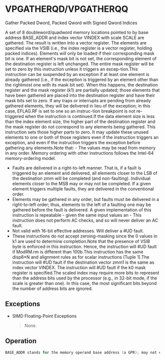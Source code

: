 # VPGATHERQD/VPGATHERQQ

Gather Packed Dword, Packed Qword with Signed Qword Indices

A set of 8 doubleword/quadword memory locations pointed to by base address BASE_ADDR and index vector VINDEX with scale SCALE are gathered.
The result is written into a vector register.
The elements are specified via the VSIB (i.e., the index register is a vector register, holding packed indices).
Elements will only be loaded if their corresponding mask bit is one.
If an element's mask bit is not set, the corresponding element of the destination register is left unchanged.
The entire mask register will be set to zero by this instruction unless it triggers an excep-tion.This instruction can be suspended by an exception if at least one element is already gathered (i.e., if the exception is triggered by an element other than the rightmost one with its mask bit set).
When this happens, the destination register and the mask register (k1) are partially updated; those elements that have been gathered are placed into the destination register and have their mask bits set to zero.
If any traps or interrupts are pending from already gathered elements, they will be delivered in lieu of the exception; in this case, EFLAG.RF is set to one so an instruc-tion breakpoint is not re-triggered when the instruction is continued.If the data element size is less than the index element size, the higher part of the destination register and the mask register do not correspond to any elements being gathered.
This instruction sets those higher parts to zero.
It may update these unused elements to one or both of those registers even if the instruction triggers an exception, and even if the instruction triggers the exception before gathering any elements.Note that: - The values may be read from memory in any order.
Memory ordering with other instructions follows the Intel-64 memory-ordering model.
- Faults are delivered in a right-to-left manner.
That is, if a fault is triggered by an element and delivered, all elements closer to the LSB of the destination zmm will be completed (and non-faulting).
Individual elements closer to the MSB may or may not be completed.
If a given element triggers multiple faults, they are delivered in the conventional order.
- Elements may be gathered in any order, but faults must be delivered in a right-to-left order; thus, elements to the left of a faulting one may be gathered before the fault is delivered.
A given implementation of this instruction is repeatable - given the same input values an - This instruction does not perform AC checks, and so will never deliver an AC fault.
- Not valid with 16-bit effective addresses.
Will deliver a #UD fault.
- These instructions do not accept zeroing-masking since the 0 values in k1 are used to determine completion.Note that the presence of VSIB byte is enforced in this instruction.
Hence, the instruction will #UD fault if ModRM.rm is different than 100b.This instruction has the same disp8*N and alignment rules as for scalar instructions (Tuple 1).The instruction will #UD fault if the destination vector zmm1 is the same as index vector VINDEX.
The instruction will #UD fault if the k0 mask register is specified.The scaled index may require more bits to represent than the address bits used by the processor (e.g., in 32-bit mode, if the scale is greater than one).
In this case, the most significant bits beyond the number of address bits are ignored.

## Exceptions

- SIMD Floating-Point Exceptions
  > None.

## Operation

```C
BASE_ADDR stands for the memory operand base address (a GPR); may not existVINDEX stands for the memory operand vector of indices (a ZMM register)SCALE stands for the memory operand scalar (1, 2, 4 or 8)DISP is the optional 1 or 4 byte displacementVPGATHERQD (EVEX encoded version)(KL, VL) = (2, 128), (4, 256), (8, 512)FOR j := 0 TO KL-1i := j * 32k := j * 64IF k1[j]THEN DEST[i+31:i] := MEM[BASE_ADDR + (VINDEX[k+63:k]) * SCALE + DISP]k1[j] := 0ELSE *DEST[i+31:i] := remains unchanged*  ; Only merging masking is allowedFI;ENDFORk1[MAX_KL-1:KL] := 0DEST[MAXVL-1:VL/2] := 0VPGATHERQQ (EVEX encoded version)(KL, VL) = (2, 64), (4, 128), (8, 256)FOR j := 0 TO KL-1i := j * 64IF k1[j]THEN DEST[i+63:i] := MEM[BASE_ADDR + (VINDEX[i+63:i]) * SCALE + DISP]k1[j] := 0ELSE *DEST[i+63:i] := remains unchanged*  ; Only merging masking is allowedFI;ENDFORIntel C/C++ Compiler Intrinsic EquivalentVPGATHERQD __m256i _mm512_i64gather_epi32(__m512i vdx, void * base, int scale);VPGATHERQD __m256i _mm512_mask_i64gather_epi32lo(__m256i s, __mmask8 k, __m512i vdx, void * base, int scale);VPGATHERQD __m128i _mm256_mask_i64gather_epi32lo(__m128i s, __mmask8 k, __m256i vdx, void * base, int scale);VPGATHERQD __m128i _mm_mask_i64gather_epi32(__m128i s, __mmask8 k, __m128i vdx, void * base, int scale);VPGATHERQQ __m512i _mm512_i64gather_epi64( __m512i vdx, void * base, int scale);VPGATHERQQ __m512i _mm512_mask_i64gather_epi64(__m512i s, __mmask8 k, __m512i vdx, void * base, int scale);VPGATHERQQ __m256i _mm256_mask_i64gather_epi64(__m256i s, __mmask8 k, __m256i vdx, void * base, int scale);VPGATHERQQ __m128i _mm_mask_i64gather_epi64(__m128i s, __mmask8 k, __m128i vdx, void * base, int scale);
```
